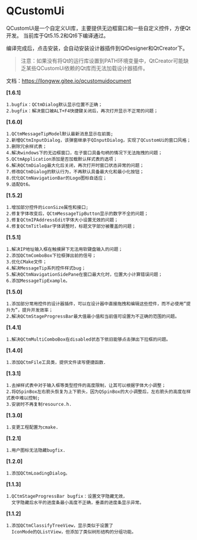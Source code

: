 # QCustomUi

QCustomUi是一个自定义UI库，主要提供无边框窗口和一些自定义控件，方便Qt开发。
当前库于Qt5.15.2和Qt6下编译通过。

编译完成后，点击安装，会自动安装设计器插件到QtDesigner和QtCreator下。
>注意：如果没有将Qt的运行库设置到PATH环境变量中，QtCreator可能缺乏某些QCustomUi依赖的Qt库而无法加载设计器插件。

文档：https://llongww.gitee.io/qcustomuidocument

**[1.6.1]**

```
1.bugfix：QCtmDialog默认显示位置不正确；
2.bugfix：解决窗口被ALT+F4快捷键关闭后，再次打开显示不正常的问题；
```



**[1.6.0]**

```
1.QCtmMessageTipModel默认最新消息显示在前面;
2.新增QCtmInputDialog，该弹窗继承于QInputDialog，实现了QCustomUi的窗口风格；
3.删除冗余样式表；
4.解决windows下的无边框窗口，在子窗口具备句柄的情况下无法拖拽的问题；
5.QCtmApplication添加是否加载默认样式表的选项；
6.解决QCtmDialog最大化后关闭，再次打开时窗口状态异常的问题；
7.修改QCtmDialog的默认行为，不再默认具备最大化和最小化按钮；
8.优化QCtmNavigationBar的Logo图标自适应；
9.适配Qt6。
```
**[1.5.2]**
```
1.增加部分控件的iconSize属性和接口;
2.修复字体改变后，QCtmMessageTipButton显示的数字不全的问题；
3.修复QCtmIPAddressEdit字体大小设置无效的问题；
4.修复QCtmTitleBar字体调整时，标题文字部分被覆盖的问题；
```
**[1.5.1]**
```
1.解决IP地址输入框在触摸屏下无法用软键盘输入的问题；
2.添加QCtmComboBox下拉框弹出前的信号；
3.优化CMake文件；
4.解决MessageTip系列控件样式bug；
5.解决QCtmNavigationSidePane在窗口最大化时，位置大小计算错误问题；
6.添加MessageTipExample。
```

**[1.5.0]**
```
1.添加部分常用控件的设计器插件，可以在设计器中直接拖拽和编辑这些控件，而不必使用“提升为”，提升开发效率；
2.解决QCtmStageProgressBar最大值最小值和当前值可设置为不正确的范围的问题。
```

**[1.4.1]**
```
1.解决QCtmMultiComboBox在disabled状态下依旧能够点击弹出下拉框的问题。
```

**[1.4.0]**
```
1.添加QCtmFile工具类，提供文件读写便捷函数.
```

**[1.3.1]**
```
1.去掉样式表中对于输入框等类型控件的高度限制，让其可以根据字体大小调整；
2.将QSpinBox左右箭头恢复为上下箭头，因为QSpinBox的大小调整后，左右箭头的高度在样式表中难以控制;
3.安装时不再复制resource.h.
```
**[1.3.0]**
```
1.变更工程配置为cmake.
```

**[1.2.1]**
```
1.用户图标无法隐藏bugfix.
```

**[1.2.0]**
```
1.添加QCtmLoadingDialog。
```

**[1.1.3]**
```
1.QCtmStageProgressBar bugfix：设置文字隐藏无效，
  文字隐藏后水平的进度条最小高度不正确，垂直的进度条显示异常。
```
**[1.1.2]**
```
1.添加QCtmClassifyTreeView，显示类似于设置了
  IconMode的QListView，但添加了类似树形结构的分组功能。
```